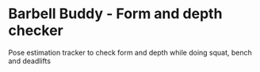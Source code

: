 # Barbell Buddy - Form and depth checker
Pose estimation tracker to check form and depth while doing squat, bench and deadlifts
